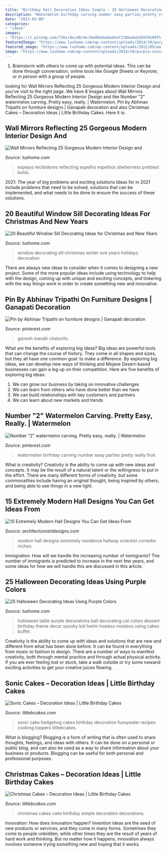 ```yaml
---
title: "Birthday Hall Decoration Ideas Simple ~ 25 Halloween Decorating Ideas Using Purple Colors"
description: "Watermelon birthday carving number easy parties pretty really fruit"
date: "2023-03-08"
categories:
- "ideas"
images:
- "https://i.pinimg.com/736x/8e/d0/4e/8ed04eba6e65ef238badab26939109f5--watermelon-carving-watermelon-birthday.jpg"
featuredImage: "https://www.lushome.com/wp-content/uploads/2014/10/purple-colors-halloween-decorating-ideas-15.jpg"
featured_image: "https://www.lushome.com/wp-content/uploads/2012/09/wall-mirrors-interior-decorating-ideas-17.jpg"
image: "https://www.lushome.com/wp-content/uploads/2014/10/purple-colors-halloween-decorating-ideas-15.jpg"
---
```



1. Brainstorm with others to come up with potential ideas. This can be done through conversation, online tools like Google Sheets or Keynote, or in person with a group of people.

	

		
looking for Wall Mirrors Reflecting 25 Gorgeous Modern Interior Design and you've visit to the right page. We have 8 Images about Wall Mirrors Reflecting 25 Gorgeous Modern Interior Design and like Number &quot;2&quot; watermelon carving. Pretty easy, really. | Watermelon, Pin by Abhinav Tripathi on furniture designs | Ganapati decoration and also Christmas Cakes – Decoration Ideas | Little Birthday Cakes. Here it is:
		
    
## Wall Mirrors Reflecting 25 Gorgeous Modern Interior Design And

<img loading=lazy src="https://www.lushome.com/wp-content/uploads/2012/09/wall-mirrors-interior-decorating-ideas-17.jpg" onerror="this.onerror=null;this.src='https://tse3.mm.bing.net/th?id=OIP.O5RDdTk62Emh28TKGja0egHaHa&amp;pid=15.1';" alt="Wall Mirrors Reflecting 25 Gorgeous Modern Interior Design and">

_Source: lushome.com_

>espejos recibidores reflecting espelho espelhos shelterness prettiest kohls. 

	

2021: The year of big problems and exciting solutions
Ideas for in 2021 include problems that need to be solved, solutions that can be implemented, and what needs to be done to ensure the success of these solutions.

    
## 20 Beautiful Window Sill Decorating Ideas For Christmas And New Years

<img loading=lazy src="https://www.lushome.com/wp-content/uploads/2011/12/chrismas-decoration-window-decorating-candle-centerpieces-5.jpg" onerror="this.onerror=null;this.src='https://tse3.mm.bing.net/th?id=OIP.7ZnGkXfjq9YV3alOB0LIUQAAAA&amp;pid=15.1';" alt="20 Beautiful Window Sill Decorating Ideas for Christmas and New Years">

_Source: lushome.com_

>window decorating sill christmas winter eve years holidays decoration. 

	

There are always new ideas to consider when it comes to designing a new project. Some of the more popular ideas include using technology to help with the design, coming up with unique and exciting concepts, and tinkering with the way things work in order to create something new and innovative.

    
## Pin By Abhinav Tripathi On Furniture Designs | Ganapati Decoration

<img loading=lazy src="https://i.pinimg.com/736x/a1/72/2e/a1722eb85737d4c89e29df395726209b.jpg" onerror="this.onerror=null;this.src='https://tse4.mm.bing.net/th?id=OIP.JvpbuIiA9-roUup7zNRMfwAAAA&amp;pid=15.1';" alt="Pin by Abhinav Tripathi on furniture designs | Ganapati decoration">

_Source: pinterest.com_

>ganesh mandir chaturthi. 

	

What are the benefits of exploring big ideas?
Big ideas are powerful tools that can change the course of history. They come in all shapes and sizes, but they all have one common goal: to make a difference. By exploring big ideas, we can develop new ways of thinking and Mojave Desert-based businesses can gain a leg up on their competition. Here are five benefits of exploring big ideas: 
1. We can grow our business by taking on innovative challenges
2. We can learn from others who have done better than we have
3. We can build relationships with key customers and partners
4. We can learn about new markets and trends

    
## Number &quot;2&quot; Watermelon Carving. Pretty Easy, Really. | Watermelon

<img loading=lazy src="https://i.pinimg.com/736x/8e/d0/4e/8ed04eba6e65ef238badab26939109f5--watermelon-carving-watermelon-birthday.jpg" onerror="this.onerror=null;this.src='https://tse4.mm.bing.net/th?id=OIP.IWzwjH8LTaReHBBgKq7hXgHaLF&amp;pid=15.1';" alt="Number &quot;2&quot; watermelon carving. Pretty easy, really. | Watermelon">

_Source: pinterest.com_

>watermelon birthday carving number easy parties pretty really fruit. 

	

What is creativity?
Creativity is the ability to come up with new ideas and concepts. It may be the result of a natural talent or the willingness to put in the effort. There are many different forms of creativity, but some commonalities include having an original thought, being inspired by others, and being able to see things in a new light.

    
## 15 Extremely Modern Hall Designs You Can Get Ideas From

<img loading=lazy src="https://www.architectureartdesigns.com/wp-content/uploads/2014/12/15-Extremely-Modern-Hall-Designs-You-Can-Get-Ideas-From-6-630x945.jpg" onerror="this.onerror=null;this.src='https://tse1.mm.bing.net/th?id=OIP.1Ibi-nSBUMSkp8_jO2nkmAHaLH&amp;pid=15.1';" alt="15 Extremely Modern Hall Designs You Can Get Ideas From">

_Source: architectureartdesigns.com_

>modern hall designs extremely residence hallway scientist corredor niches. 

	

Immigration: How will we handle the increasing number of immigrants?
The number of immigrants is predicted to increase in the next few years, and some ideas for how we will handle this are discussed in this article.

    
## 25 Halloween Decorating Ideas Using Purple Colors

<img loading=lazy src="https://www.lushome.com/wp-content/uploads/2014/10/purple-colors-halloween-decorating-ideas-15.jpg" onerror="this.onerror=null;this.src='https://tse1.mm.bing.net/th?id=OIP.qRF9dFZcRgMX-oRU9DmKZwHaJS&amp;pid=15.1';" alt="25 Halloween Decorating Ideas Using Purple Colors">

_Source: lushome.com_

>halloween table purple decorations ball decorating cat colors dessert birthday theme decor spooky kid hwtm hostess mostess using cakes buffet. 

	

Creativity is the ability to come up with ideas and solutions that are new and different from what has been done before. It can be found in everything from music to fashion to design. There are a number of ways to manifest creativity, both through mental practice and through actual physical activity. If you are ever feeling lost or stuck, take a walk outside or try some newand exciting activities to get your creative juices flowing.

    
## Sonic Cakes – Decoration Ideas | Little Birthday Cakes

<img loading=lazy src="http://www.littlebcakes.com/wp-content/uploads/2014/05/Sonic-Cakes-Images.jpg" onerror="this.onerror=null;this.src='https://tse1.mm.bing.net/th?id=OIP.FXqUi1_9AJ084J4nsdJzHwHaJ4&amp;pid=15.1';" alt="Sonic Cakes – Decoration Ideas | Little Birthday Cakes">

_Source: littlebcakes.com_

>sonic cake hedgehog cakes birthday decoration fussyeater recipes cooking toppers littlebcakes. 

	

What is blogging?
Blogging is a form of writing that is often used to share thoughts, feelings, and ideas with others. It can be done on a personal or public blog, and can also be used as a way to share information about your business or products. Blogging can be useful for both personal and professional purposes.

    
## Christmas Cakes – Decoration Ideas | Little Birthday Cakes

<img loading=lazy src="http://www.littlebcakes.com/wp-content/uploads/2014/02/Christmas-Cakes.jpg" onerror="this.onerror=null;this.src='https://tse4.mm.bing.net/th?id=OIP.7abPoNuTQexxCo5ozhXXwAHaE8&amp;pid=15.1';" alt="Christmas Cakes – Decoration Ideas | Little Birthday Cakes">

_Source: littlebcakes.com_

>christmas cakes cake birthday simple decoration decorations. 

	

Innovation: How does innovation happen?
Invention ideas are the seed of new products or services, and they come in many forms. Sometimes they come to people unbidden, while other times they are the result of years of hard work and thinking. But no matter how it happens, innovation always involves someone trying something new and hoping that it works.

